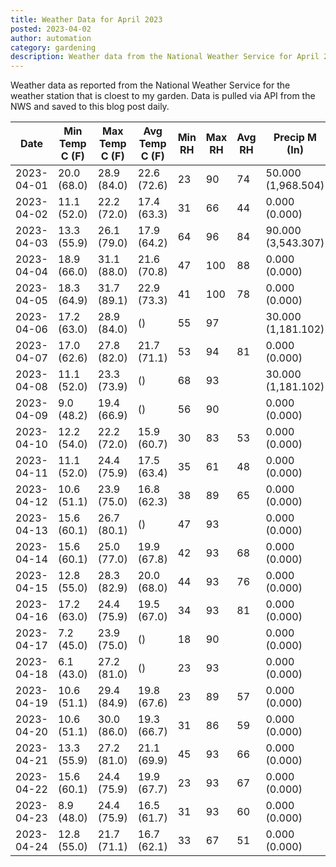 ```yaml
---
title: Weather Data for April 2023
posted: 2023-04-02
author: automation
category: gardening
description: Weather data from the National Weather Service for April 2023
---
```


Weather data as reported from the National Weather Service for the weather station 
that is cloest to my garden. Data is pulled via API from the NWS and saved to this 
blog post daily.

|Date|Min Temp C (F)|Max Temp C (F)|Avg Temp C (F)|Min RH|Max RH|Avg RH|Precip M (In)|Avg Precip/Hr|
|---|---|---|---|---|---|---|---|---|
|2023-04-01|20.0 (68.0)|28.9 (84.0)|22.6 (72.6)|23|90|74|50.000 (1,968.504)|51.803 (51.803)|
|2023-04-02|11.1 (52.0)|22.2 (72.0)|17.4 (63.3)|31|66|44|0.000 (0.000)|0.000 (0.000)|
|2023-04-03|13.3 (55.9)|26.1 (79.0)|17.9 (64.2)|64|96|84|90.000 (3,543.307)|82.402 (82.402)|
|2023-04-04|18.9 (66.0)|31.1 (88.0)|21.6 (70.8)|47|100|88|0.000 (0.000)|0.000 (0.000)|
|2023-04-05|18.3 (64.9)|31.7 (89.1)|22.9 (73.3)|41|100|78|0.000 (0.000)|0.000 (0.000)|
|2023-04-06|17.2 (63.0)|28.9 (84.0)| ()|55|97||30.000 (1,181.102)|36.909 (36.909)|
|2023-04-07|17.0 (62.6)|27.8 (82.0)|21.7 (71.1)|53|94|81|0.000 (0.000)|0.000 (0.000)|
|2023-04-08|11.1 (52.0)|23.3 (73.9)| ()|68|93||30.000 (1,181.102)|25.676 (25.676)|
|2023-04-09|9.0 (48.2)|19.4 (66.9)| ()|56|90||0.000 (0.000)|0.000 (0.000)|
|2023-04-10|12.2 (54.0)|22.2 (72.0)|15.9 (60.7)|30|83|53|0.000 (0.000)|0.000 (0.000)|
|2023-04-11|11.1 (52.0)|24.4 (75.9)|17.5 (63.4)|35|61|48|0.000 (0.000)|0.000 (0.000)|
|2023-04-12|10.6 (51.1)|23.9 (75.0)|16.8 (62.3)|38|89|65|0.000 (0.000)|0.000 (0.000)|
|2023-04-13|15.6 (60.1)|26.7 (80.1)| ()|47|93||0.000 (0.000)|0.000 (0.000)|
|2023-04-14|15.6 (60.1)|25.0 (77.0)|19.9 (67.8)|42|93|68|0.000 (0.000)|0.000 (0.000)|
|2023-04-15|12.8 (55.0)|28.3 (82.9)|20.0 (68.0)|44|93|76|0.000 (0.000)|0.000 (0.000)|
|2023-04-16|17.2 (63.0)|24.4 (75.9)|19.5 (67.0)|34|93|81|0.000 (0.000)|0.000 (0.000)|
|2023-04-17|7.2 (45.0)|23.9 (75.0)| ()|18|90||0.000 (0.000)|0.000 (0.000)|
|2023-04-18|6.1 (43.0)|27.2 (81.0)| ()|23|93||0.000 (0.000)|0.000 (0.000)|
|2023-04-19|10.6 (51.1)|29.4 (84.9)|19.8 (67.6)|23|89|57|0.000 (0.000)|0.000 (0.000)|
|2023-04-20|10.6 (51.1)|30.0 (86.0)|19.3 (66.7)|31|86|59|0.000 (0.000)|0.000 (0.000)|
|2023-04-21|13.3 (55.9)|27.2 (81.0)|21.1 (69.9)|45|93|66|0.000 (0.000)|0.000 (0.000)|
|2023-04-22|15.6 (60.1)|24.4 (75.9)|19.9 (67.7)|23|93|67|0.000 (0.000)|0.000 (0.000)|
|2023-04-23|8.9 (48.0)|24.4 (75.9)|16.5 (61.7)|31|93|60|0.000 (0.000)|0.000 (0.000)|
|2023-04-24|12.8 (55.0)|21.7 (71.1)|16.7 (62.1)|33|67|51|0.000 (0.000)|0.000 (0.000)|
